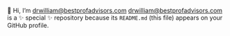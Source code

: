  👋 Hi, I’m drwilliam@bestprofadvisors.com
drwilliam@bestprofadvisors.com is a ✨ special ✨ repository because its `README.md` (this file) appears on your GitHub profile.


